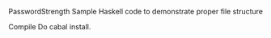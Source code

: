 PasswordStrength
Sample Haskell code to demonstrate proper file structure

Compile
Do cabal install.